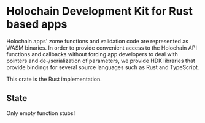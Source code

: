 # Holochain Development Kit for Rust based apps
Holochain apps' zome functions and validation code are represented as WASM binaries. In order to provide convenient access to the Holochain API functions and callbacks without forcing app developers to deal with pointers and de-/serialization of parameters, we provide HDK libraries that provide bindings for several source languages such as Rust and TypeScript.

This crate is the Rust implementation.

## State
Only empty function stubs!
